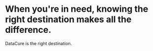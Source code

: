 # When you're in need, knowing the right destination makes all the difference.

DataCure is the right destination.
